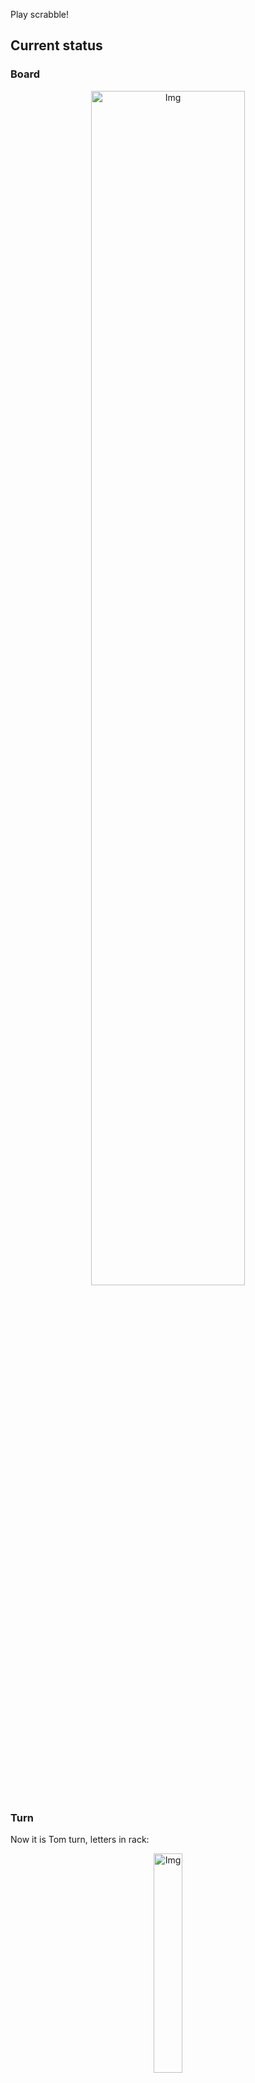 
Play scrabble!
## Current status
### Board
<p align="center">
<img src="https://raw.githubusercontent.com/radosz99/radosz99/main/board.png" width=70% alt="Img"/>
    </p>
    
### Turn
Now it is Tom turn, letters in rack:
<p align="center">
<img src="https://raw.githubusercontent.com/radosz99/radosz99/main/rack.png" width=30% alt="Img"/>
</p>

### Game score
| Id | Player name | Points |
  | - | - | - |  
|0 | Tom | 65
|1 | Jerry | 80
## Make the move
Make the move and insert the letters by creating an [issue](https://github.com/radosz99/radosz99/issues/new?title=scrabble%7Cmove%7C7%3AA%3ARIDE&body=Just+push+%27Submit+new+issue%27+or+update+with+your+move.) according to the rules or...

## Possibly best moves  
Are you sure? :smiling_imp: :smiling_imp: :smiling_imp:
<details>
  <summary>Spoiler warning!</summary>
  
  | Id | Move | Issue link | Points |
  | - | - | - | - |  
|1| B:9:keelie | [scrabble&#124;move&#124;B:9:keelie](https://github.com/radosz99/radosz99/issues/new?title=scrabble%7Cmove%7CB%3A9%3Akeelie&body=Just+push+%27Submit+new+issue%27+or+update+with+your+move.) | 20 
|2| B:9:keeler | [scrabble&#124;move&#124;B:9:keeler](https://github.com/radosz99/radosz99/issues/new?title=scrabble%7Cmove%7CB%3A9%3Akeeler&body=Just+push+%27Submit+new+issue%27+or+update+with+your+move.) | 20 
|3| B:9:kiore | [scrabble&#124;move&#124;B:9:kiore](https://github.com/radosz99/radosz99/issues/new?title=scrabble%7Cmove%7CB%3A9%3Akiore&body=Just+push+%27Submit+new+issue%27+or+update+with+your+move.) | 18 
|4| B:9:kerel | [scrabble&#124;move&#124;B:9:kerel](https://github.com/radosz99/radosz99/issues/new?title=scrabble%7Cmove%7CB%3A9%3Akerel&body=Just+push+%27Submit+new+issue%27+or+update+with+your+move.) | 18 
|5| C:9:eelier | [scrabble&#124;move&#124;C:9:eelier](https://github.com/radosz99/radosz99/issues/new?title=scrabble%7Cmove%7CC%3A9%3Aeelier&body=Just+push+%27Submit+new+issue%27+or+update+with+your+move.) | 12 
|6| F:7:seelier | [scrabble&#124;move&#124;F:7:seelier](https://github.com/radosz99/radosz99/issues/new?title=scrabble%7Cmove%7CF%3A7%3Aseelier&body=Just+push+%27Submit+new+issue%27+or+update+with+your+move.) | 11 
|7| C:9:eerie | [scrabble&#124;move&#124;C:9:eerie](https://github.com/radosz99/radosz99/issues/new?title=scrabble%7Cmove%7CC%3A9%3Aeerie&body=Just+push+%27Submit+new+issue%27+or+update+with+your+move.) | 10 
|8| G:7:troelie | [scrabble&#124;move&#124;G:7:troelie](https://github.com/radosz99/radosz99/issues/new?title=scrabble%7Cmove%7CG%3A7%3Atroelie&body=Just+push+%27Submit+new+issue%27+or+update+with+your+move.) | 9 
|9| I:3:eloiner | [scrabble&#124;move&#124;I:3:eloiner](https://github.com/radosz99/radosz99/issues/new?title=scrabble%7Cmove%7CI%3A3%3Aeloiner&body=Just+push+%27Submit+new+issue%27+or+update+with+your+move.) | 9 
|10| B:9:keir | [scrabble&#124;move&#124;B:9:keir](https://github.com/radosz99/radosz99/issues/new?title=scrabble%7Cmove%7CB%3A9%3Akeir&body=Just+push+%27Submit+new+issue%27+or+update+with+your+move.) | 8 
</details>
    
## Latest moves

| Id | Type | Move / Letters to replace | Created words / New letters | Date | Points | Player | Who |
| - | - | - | - | - | - | - | - |
|5| INSERT | F:3:ham | ['HAM'] | 11/25/2022, 11:26:38 | 14 | Jerry | [radosz99](github.com/radosz99) |
|4| INSERT | B:4:quit | ['QUIT'] | 11/25/2022, 11:25:26 | 15 | Tom | [radosz99](github.com/radosz99) |
|3| INSERT | 4:B:qindar | ['QINDAR'] | 11/25/2022, 11:24:40 | 32 | Jerry | [radosz99](github.com/radosz99) |
|2| INSERT | 9:B:kex | ['KEX'] | 11/25/2022, 11:23:52 | 24 | Tom | [radosz99](github.com/radosz99) |
|1| INSERT | D:3:antefix | ['ANTEFIX'] | 11/25/2022, 11:22:28 | 34 | Jerry | [radosz99](github.com/radosz99) |
|0| INSERT | 7:D:fasten | ['FASTEN'] | 11/25/2022, 11:21:33 | 26 | Tom | [radosz99](github.com/radosz99) |